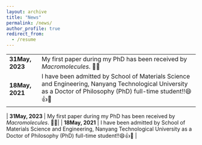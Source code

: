 ```yaml
---
layout: archive
title: "News"
permalink: /news/
author_profile: true
redirect_from:
  - /resume
---
```


|              |                                                      |
| ------------ | -------------------------------------------------------------------------------------------------- |
| **31May, 2023** | My first paper during my PhD has been received by _Macromolecules_.  🎉🎊|
| **18May, 2021** | I have been admitted by School of Materials Science and Engineering, Nanyang Technological University as a Doctor of Philosophy (PhD) full-time student!!😄👍🎇  |


| **31May, 2023** | My first paper during my PhD has been received by _Macromolecules_.  🎉🎊|
| **18May, 2021** | I have been admitted by School of Materials Science and Engineering, Nanyang Technological University as a Doctor of Philosophy (PhD) full-time student!!😄👍🎇  |
